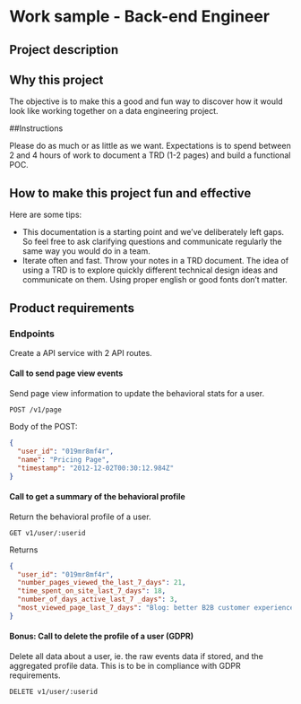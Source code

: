 # Work sample - Back-end Engineer

## Project description

## Why this project

The objective is to make this a good and fun way to discover how it would look like working together on a data engineering project.

##Instructions

Please do as much or as little as we want. Expectations is to spend between 2 and 4 hours of work to document a TRD (1-2 pages) and build a functional POC.

## How to make this project fun and effective

Here are some tips:

- This documentation is a starting point and we’ve deliberately left gaps. So feel free to ask clarifying questions and communicate regularly the same way you would do in a team.
- Iterate often and fast. Throw your notes in a TRD document. The idea of using a TRD is to explore quickly different technical design ideas and communicate on them. Using proper english or good fonts don’t matter.

## Product requirements

### Endpoints

Create a API service with 2 API routes.

#### Call to send page view events

Send page view information to update the behavioral stats for a user.

`POST /v1/page`

Body of the POST:

```json
{
  "user_id": "019mr8mf4r",
  "name": "Pricing Page",
  "timestamp": "2012-12-02T00:30:12.984Z"
}
```

#### Call to get a summary of the behavioral profile
Return the behavioral profile of a user.

`GET v1/user/:userid`

Returns

```json
{
  "user_id": "019mr8mf4r",
  "number_pages_viewed_the_last_7_days": 21,
  "time_spent_on_site_last_7_days": 18,
  "number_of_days_active_last_7 _days": 3,
  "most_viewed_page_last_7_days": "Blog: better B2B customer experience"
}
```

#### Bonus: Call to delete the profile of a user (GDPR)

Delete all data about a user, ie. the raw events data if stored, and the aggregated profile data. This is to be in compliance with GDPR requirements.

`DELETE v1/user/:userid`
